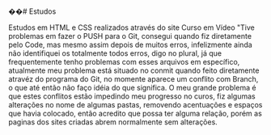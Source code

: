 ��#   E s t u d o s 

Estudos em HTML e CSS realizados através do site Curso em Vídeo
"Tive problemas em fazer o PUSH para o Git, consegui quando fiz diretamente pelo Code, mas mesmo assim depois de muitos erros, infelizmente ainda não identifiquei os totalmente todos erros, digo no plural, já que frequentemente tenho problemas com esses arquivos em específico, atualmente meu problema está situado no conmit quando feito diretamente atravéz do programa do Git, no momente aparece um conflito com Branch, o que até então não faço idéia do que significa. O meu grande problema é que estes conflitos estão impedindo meu progresso no curos, fiz algumas alterações no nome de algumas pastas, removendo acentuações e espaços que havia colocado, então acredito que possa ter alguma relação, porém as paginas dos sites criadas abrem normalmente sem alterações.
 
 
